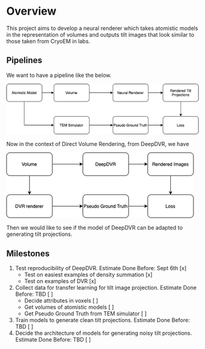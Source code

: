 # Overview

This project aims to develop a neural renderer which takes atomistic models in the representation of volumes and outputs tilt images that look similar to those taken from CryoEM in labs.

## Pipelines

We want to have a pipeline like the below.



![pipeline](./images/pipeline.png)



Now in the context of Direct Volume Rendering, from DeepDVR, we have



![dvr_pipeline](./images/DVR_pipeline.png)



Then we would like to see if the model of DeepDVR can be adapted to generating tilt projections.

## Milestones

1. Test reproducibility of DeepDVR. Estimate Done Before: Sept 6th [x]
    * Test on easiest examples of density summation [x]
    * Test on examples of DVR [x]
2. Collect data for transfer learning for tilt image projection. Estimate Done Before: TBD [ ]
    * Decide attributes in voxels [ ]
    * Get volumes of atomistic models [ ]
    * Get Pseudo Ground Truth from TEM simulator [ ]
3. Train models to generate clean tilt projections. Estimate Done Before: TBD [ ]
4. Decide the architecture of models for generating noisy tilt projections. Estimate Done Before: TBD [ ]
